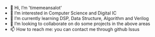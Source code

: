 - 👋 Hi, I’m 'timemeansalot'
- 👀 I’m interested in Computer Science and Digital IC
- 🌱 I’m currently learning DSP, Data Structure, Algorithm and Verilog
- 💞️ I’m looking to collaborate on do some projects in the above areas
- 📫 How to reach me: you can contact me through github Issus

<!---
timemeansalot/timemeansalot is a ✨ special ✨ repository because its `README.md` (this file) appears on your GitHub profile.
You can click the Preview link to take a look at your changes.
--->
